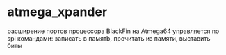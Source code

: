 # atmega_xpander
расширение портов процессора BlackFin на Atmega64
управляется по spi командами: записать в памятb, прочитать из памяти, выставить биты
